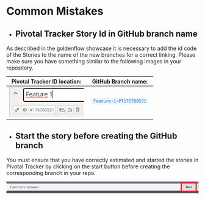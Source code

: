 # Common Mistakes

- ## Pivotal Tracker Story Id in GitHub branch name

As described in the goldenflow showcase it is necessary to add the id code of the Stories to the name of the new branches for a correct linking.
Please make sure you have something similar to the following images in your repository.

Pivotal Tracker ID location:|  GitHub Branch name:
:-------------------------:|:-------------------------:
![PT ID](https://github.com/governifyauditor/goldenflow-showcase-project/blob/main/img/golden1.PNG?raw=true)  |  ![Github branch name](https://github.com/governifyauditor/goldenflow-showcase-project/blob/main/img/golden2.PNG?raw=true)



- ## Start the story before creating the GitHub branch

You must ensure that you have correctly estimated and started the stories in Pivotal Tracker by clicking on the start button before creating the corresponding branch in your repo.

![Start Button](https://github.com/governifyauditor/goldenflow-showcase-project/blob/main/img/golden3.PNG?raw=true)

